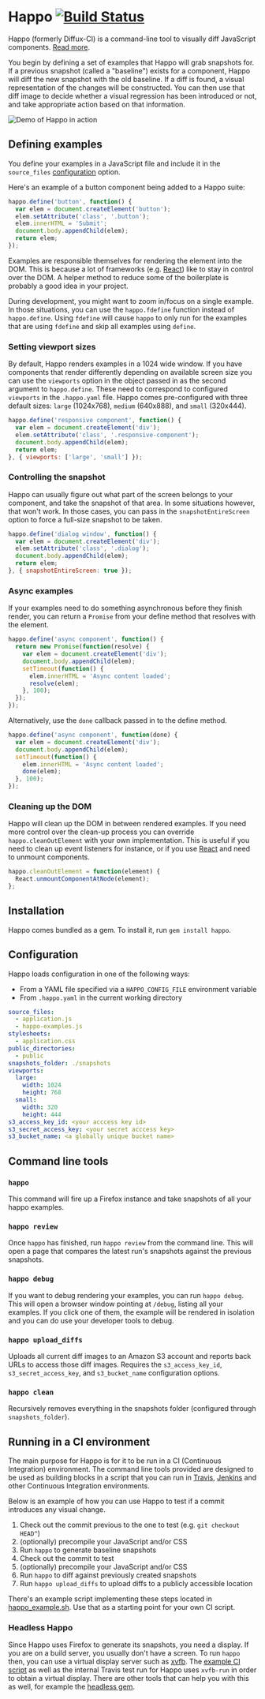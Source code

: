 # Happo [![Build Status](https://travis-ci.org/Galooshi/happo.svg)](https://travis-ci.org/Galooshi/happo)

Happo (formerly Diffux-CI) is a command-line tool to visually diff JavaScript
components. [Read more][end-of-visual-regressions].

[end-of-visual-regressions]: https://medium.com/brigade-engineering/the-end-of-visual-regressions-b6b5c3d810f

You begin by defining a set of examples that Happo will grab snapshots for.
If a previous snapshot (called a "baseline") exists for a component, Happo
will diff the new snapshot with the old baseline. If a diff is found, a visual
representation of the changes will be constructed. You can then use that diff
image to decide whether a visual regression has been introduced or not, and
take appropriate action based on that information.

![Demo of Happo in action](happo_demo.gif)

## Defining examples

You define your examples in a JavaScript file and include it in the
`source_files` [configuration](#configuration) option.

Here's an example of a button component being added to a Happo suite:

```javascript
happo.define('button', function() {
  var elem = document.createElement('button');
  elem.setAttribute('class', '.button');
  elem.innerHTML = 'Submit';
  document.body.appendChild(elem);
  return elem;
});
```

Examples are responsible themselves for rendering the element into the DOM.
This is because a lot of frameworks (e.g.
[React](https://facebook.github.io/react/)) like to stay in control over the
DOM. A helper method to reduce some of the boilerplate is probably a good idea
in your project.

During development, you might want to zoom in/focus on a single example. In
those situations, you can use the `happo.fdefine` function instead of
`happo.define`. Using `fdefine` will cause `happo` to only run for the
examples that are using `fdefine` and skip all examples using `define`.

### Setting viewport sizes

By default, Happo renders examples in a 1024 wide window. If you have
components that render differently depending on available screen size you can
use the `viewports` option in the object passed in as the second argument to
`happo.define`. These need to correspond to configured `viewports` in the
`.happo.yaml` file. Happo comes pre-configured with three default sizes:
`large` (1024x768), `medium` (640x888), and `small` (320x444).

```javascript
happo.define('responsive component', function() {
  var elem = document.createElement('div');
  elem.setAttribute('class', '.responsive-component');
  document.body.appendChild(elem);
  return elem;
}, { viewports: ['large', 'small'] });
```

### Controlling the snapshot

Happo can usually figure out what part of the screen belongs to your
component, and take the snapshot of that area. In some situations however, that
won't work. In those cases, you can pass in the `snapshotEntireScreen` option
to force a full-size snapshot to be taken.

```javascript
happo.define('dialog window', function() {
  var elem = document.createElement('div');
  elem.setAttribute('class', '.dialog');
  document.body.appendChild(elem);
  return elem;
}, { snapshotEntireScreen: true });
```

### Async examples

If your examples need to do something asynchronous before they finish render,
you can return a `Promise` from your define method that resolves with the
element.

```javascript
happo.define('async component', function() {
  return new Promise(function(resolve) {
    var elem = document.createElement('div');
    document.body.appendChild(elem);
    setTimeout(function() {
      elem.innerHTML = 'Async content loaded';
      resolve(elem);
    }, 100);
  });
});
```

Alternatively, use the `done` callback passed in to the define method.

```javascript
happo.define('async component', function(done) {
  var elem = document.createElement('div');
  document.body.appendChild(elem);
  setTimeout(function() {
    elem.innerHTML = 'Async content loaded';
    done(elem);
  }, 100);
});
```

### Cleaning up the DOM

Happo will clean up the DOM in between rendered examples. If you need more
control over the clean-up process you can override `happo.cleanOutElement`
with your own implementation. This is useful if you need to clean up event
listeners for instance, or if you use
[React](https://facebook.github.io/react/) and need to unmount components.

```javascript
happo.cleanOutElement = function(element) {
  React.unmountComponentAtNode(element);
};
```

## Installation

Happo comes bundled as a gem. To install it, run `gem install happo`.

## Configuration

Happo loads configuration in one of the following ways:

- From a YAML file specified via a `HAPPO_CONFIG_FILE` environment variable
- From `.happo.yaml` in the current working directory

```yaml
source_files:
  - application.js
  - happo-examples.js
stylesheets:
  - application.css
public_directories:
  - public
snapshots_folder: ./snapshots
viewports:
  large:
    width: 1024
    height: 768
  small:
    width: 320
    height: 444
s3_access_key_id: <your acccess key id>
s3_secret_access_key: <your secret acccess key>
s3_bucket_name: <a globally unique bucket name>
```

## Command line tools

### `happo`

This command will fire up a Firefox instance and take snapshots of all your
happo examples.

### `happo review`

Once `happo` has finished, run `happo review` from the command line. This
will open a page that compares the latest run's snapshots against the
previous snapshots.

### `happo debug`

If you want to debug rendering your examples, you can run `happo debug`.
This will open a browser window pointing at `/debug`, listing all your
examples. If you click one of them, the example will be rendered in isolation
and you can do use your developer tools to debug.

### `happo upload_diffs`

Uploads all current diff images to an Amazon S3 account and reports back URLs
to access those diff images. Requires the `s3_access_key_id`,
`s3_secret_access_key`, and `s3_bucket_name` configuration options.

### `happo clean`

Recursively removes everything in the snapshots folder (configured through
`snapshots_folder`).

## Running in a CI environment

The main purpose for Happo is for it to be run in a CI (Continuous
Integration) environment. The command line tools provided are designed to be
used as building blocks in a script that you can run in
[Travis](https://travis-ci.org/), [Jenkins](https://jenkins-ci.org/) and other
Continuous Integration environments.

Below is an example of how you can use Happo to test if a commit introduces
any visual change.

1. Check out the commit previous to the one to test (e.g. `git checkout HEAD^`)
2. (optionally) precompile your JavaScript and/or CSS
3. Run `happo` to generate baseline snapshots
4. Check out the commit to test
5. (optionally) precompile your JavaScript and/or CSS
6. Run `happo` to diff against previously created snapshots
7. Run `happo upload_diffs` to upload diffs to a publicly accessible location

There's an example script implementing these steps located in
[happo_example.sh](happo_example.sh). Use that as a starting point
for your own CI script.

### Headless Happo

Since Happo uses Firefox to generate its snapshots, you need a display.  If
you are on a build server, you usually don't have a screen. To run `happo`
then, you can use a virtual display server such as
[xvfb](http://www.x.org/archive/X11R7.6/doc/man/man1/Xvfb.1.xhtml).  The
[example CI script](happo_example.sh) as well as the internal Travis test
run for Happo uses `xvfb-run` in order to obtain a virtual display. There are
other tools that can help you with this as well, for example the [headless
gem](https://github.com/leonid-shevtsov/headless).
